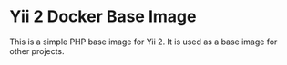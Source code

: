# Yii 2 Docker Base Image
This is a simple PHP base image for Yii 2. It is used as a base image for other projects.
